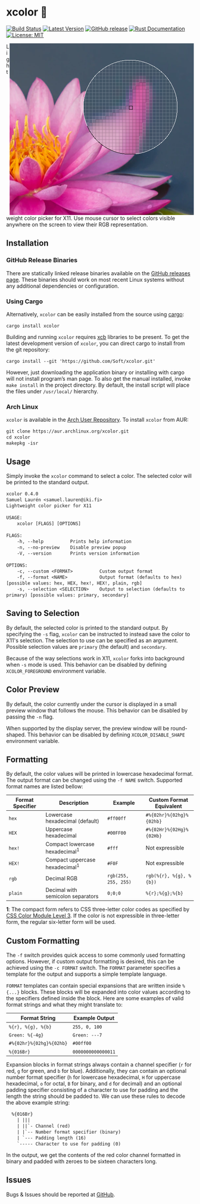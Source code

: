 # xcolor 🌈

[![Build Status](https://api.travis-ci.org/Soft/xcolor.svg?branch=master)](https://travis-ci.org/Soft/xcolor)
[![Latest Version](https://img.shields.io/crates/v/xcolor.svg)](https://crates.io/crates/xcolor)
[![GitHub release](https://img.shields.io/github/release/Soft/xcolor.svg)](https://github.com/Soft/xcolor/releases)
[![Rust Documentation](https://img.shields.io/badge/api-rustdoc-blue.svg)](https://docs.rs/crate/xcolor)
[![License: MIT](https://img.shields.io/badge/License-MIT-yellow.svg)](https://opensource.org/licenses/MIT)

<img align="right" src="https://raw.githubusercontent.com/Soft/xcolor/master/extra/screenshot.png">

Lightweight color picker for X11. Use mouse cursor to select colors visible
anywhere on the screen to view their RGB representation.

## Installation

### GitHub Release Binaries

There are statically linked release binaries available on the [GitHub releases
page](https://github.com/Soft/xcolor/releases). These binaries should work on
most recent Linux systems without any additional dependencies or configuration.

### Using Cargo

Alternatively, `xcolor` can be easily installed from the source using
[cargo](https://doc.rust-lang.org/stable/cargo/):

``` shell
cargo install xcolor
```

Building and running `xcolor` requires [xcb](https://xcb.freedesktop.org)
libraries to be present. To get the latest development version of `xcolor`, you
can direct cargo to install from the git repository:

``` shell
cargo install --git 'https://github.com/Soft/xcolor.git'
```

However, just downloading the application binary or installing with cargo will
not install program’s man page. To also get the manual installed, invoke `make
install` in the project directory. By default, the install script will place the
files under `/usr/local/` hierarchy.

### Arch Linux

`xcolor` is available in the [Arch User Repository](https://aur.archlinux.org/packages/xcolor/).
To install `xcolor` from AUR:

``` shell
git clone https://aur.archlinux.org/xcolor.git
cd xcolor
makepkg -isr
```

## Usage

Simply invoke the `xcolor` command to select a color. The selected color will be
printed to the standard output. 

``` text
xcolor 0.4.0
Samuel Laurén <samuel.lauren@iki.fi>
Lightweight color picker for X11

USAGE:
    xcolor [FLAGS] [OPTIONS]

FLAGS:
    -h, --help          Prints help information
    -n, --no-preview    Disable preview popup
    -V, --version       Prints version information

OPTIONS:
    -c, --custom <FORMAT>          Custom output format
    -f, --format <NAME>            Output format (defaults to hex) [possible values: hex, HEX, hex!, HEX!, plain, rgb]
    -s, --selection <SELECTION>    Output to selection (defaults to primary) [possible values: primary, secondary]
```

## Saving to Selection

By default, the selected color is printed to the standard output. By specifying
the `-s` flag, `xcolor` can be instructed to instead save the color to X11's
selection. The selection to use can be specified as an argument. Possible
selection values are `primary` (the default) and `secondary`.

Because of the way selections work in X11, `xcolor` forks into background when
`-s` mode is used. This behavior can be disabled by defining `XCOLOR_FOREGROUND`
environment variable.

## Color Preview

By default, the color currently under the cursor is displayed in a small preview
window that follows the mouse. This behavior can be disabled by passing the `-n`
flag.

When supported by the display server, the preview window will be round-shaped.
This behavior can be disabled by defining `XCOLOR_DISABLE_SHAPE` environment
variable.

## Formatting

By default, the color values will be printed in lowercase hexadecimal format.
The output format can be changed using the `-f NAME` switch. Supported format
names are listed bellow:

| Format Specifier | Description                               | Example               | Custom Format Equivalent |
| ---------------- | ----------------------------------------- | --------------------- | ------------------------ |
| `hex`            | Lowercase hexadecimal (default)           | `#ff00ff`             | `#%{02hr}%{02hg}%{02hb}` |
| `HEX`            | Uppercase hexadecimal                     | `#00FF00`             | `#%{02Hr}%{02Hg}%{02Hb}` |
| `hex!`           | Compact lowercase hexadecimal<sup>1</sup> | `#fff`                | Not expressible          |
| `HEX!`           | Compact uppercase hexadecimal<sup>1</sup> | `#F0F`                | Not expressible          |
| `rgb`            | Decimal RGB                               | `rgb(255, 255, 255)`  | `rgb(%{r}, %{g}, %{b})`  |
| `plain`          | Decimal with semicolon separators         | `0;0;0`               | `%{r};%{g};%{b}`         |

**1**: The compact form refers to CSS three-letter color codes as specified by [CSS
Color Module Level 3](https://www.w3.org/TR/2018/PR-css-color-3-20180315/#rgb-color).
If the color is not expressible in three-letter form, the regular six-letter
form will be used.

## Custom Formatting

The `-f` switch provides quick access to some commonly used formatting options.
However, if custom output formatting is desired, this can be achieved using the
`-c FORMAT` switch. The `FORMAT` parameter specifies a template for the output
and supports a simple template language.

`FORMAT` templates can contain special expansions that are written inside
`%{...}` blocks. These blocks will be expanded into color values according to
the specifiers defined inside the block. Here are some examples of valid format
strings and what they might translate to:

| Format String            | Example Output     |
| ------------------------ | ------------------ |
| `%{r}, %{g}, %{b}`       | `255, 0, 100`      |
| `Green: %{-4g}`          | `Green: ---7`      |
| `#%{02hr}%{02hg}%{02hb}` | `#00ff00`          |
| `%{016Br}`               | `0000000000000011` |

Expansion blocks in format strings always contain a channel specifier (`r` for
red, `g` for green, and `b` for blue). Additionally, they can contain an
optional number format specifier (`h` for lowercase hexadecimal, `H` for
uppercase hexadecimal, `o` for octal, `B` for binary, and `d` for decimal) and
an optional padding specifier consisting of a character to use for padding and
the length the string should be padded to. We can use these rules to decode the
above example string:

``` text
  %{016Br}
    | |||
    | ||`- Channel (red)
    | |`-- Number format specifier (binary)
    | `--- Padding length (16)
    `----- Character to use for padding (0)
```

In the output, we get the contents of the red color channel formatted in binary
and padded with zeroes to be sixteen characters long.

## Issues

Bugs & Issues should be reported at [GitHub](https://github.com/Soft/xcolor/issues).
